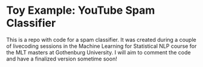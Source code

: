 # Toy Example: YouTube Spam Classifier

This is a repo with code for a spam classifier.
It was created during a couple of livecoding sessions in the Machine Learning for Statistical NLP course for the MLT masters at Gothenburg University.
I will aim to comment the code and have a finalized version sometime soon!
